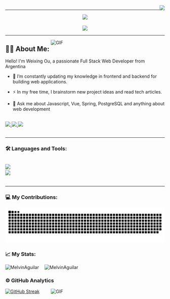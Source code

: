 <img align="right" src="https://visitor-badge.laobi.icu/badge?page_id=WeixingOu.WeixingOu" />

---

<p align="center">
    <img src="https://readme-typing-svg.herokuapp.com/?font=Righteous&&color=524945&size=35&center=true&vCenter=true&width=500&height=70&duration=4000&lines=Hi+There!+👋;+I'm+Weixing+Ou!;" />
</p>

<p align="center">
  <img align="center" src="https://i.imgur.com/C2KpZ7s.jpg" />
</p>

---

<img align="right" alt="GIF" src="https://www.thoughtwin.com/assets/img/mernstack-img.gif" width="360px" />



## 👨‍💻 About Me:

Hello! I'm Weixing Ou, a passionate Full Stack Web Developer from Argentina


- 🌱  I’m constantly updating my knowledge in frontend and backend for building web applications.

- ⚡  In my free time, I brainstorm new project ideas and read tech articles.

- 💬  Ask me about Javascript, Vue, Spring, PostgreSQL and anything about web development
    
<br>

<div align="left"> 
  <a href="weixou.f@gmail.com">
    <img src="https://img.shields.io/badge/Gmail-333333?style=for-the-badge&logo=gmail&logoColor=red" />
  </a>
  <a href="https://www.linkedin.com/in/weixingou/" target="_blank">
    <img src="https://img.shields.io/badge/LinkedIn-0077B5?style=for-the-badge&logo=linkedin&logoColor=white" target="_blank" />
  </a>
  <a href="#" target="_blank">
     <img src="https://img.shields.io/badge/Portfolio-FF5722?style=for-the-badge&logo=todoist&logoColor=white" target="_blank" /> 
  </a>
</div>

<br>

---

### 🛠️ Languages and Tools:
<br>
<div align="lfet">
    <img src="https://skillicons.dev/icons?i=figma,wordpress,vscode,idea,github,git,html,css,javascript,sass,tailwind,bootstrap" />
<br>
    <img src="https://skillicons.dev/icons?i=gulp,nodejs,python,typescript,java,spring,gradle,mysql,postgres" /><br>
</div>

<br/>

<hr/>

### 💻 My Contributions:
<img alt="snake eating my contributions" src="https://raw.githubusercontent.com/WeixingOu/WeixingOu/output/github-contribution-grid-snake.svg" />
<br/>

### 📈 My Stats:
<img src="https://github-readme-stats.vercel.app/api?username=WeixingOu&show_icons=true&theme=calm&count_private=true" alt="MelvinAguilar" width="420" style="margin-right: 10px;" />&nbsp;
<img src="https://github-readme-stats.vercel.app/api/top-langs/?username=WeixingOu&layout=compact&theme=calm" alt="MelvinAguilar" height="165">

### ⚙️ GitHub Analytics
<a href="https://github.com/WeixingOu/WeixingOu"><img src="https://streak-stats.demolab.com?user=WeixingOu" alt="GitHub Streak" /></a>
<img align="right" alt="GIF" src="https://batelec2.ph/admin/assets/gif/static/cat-programmer.gif" width="360px" />

